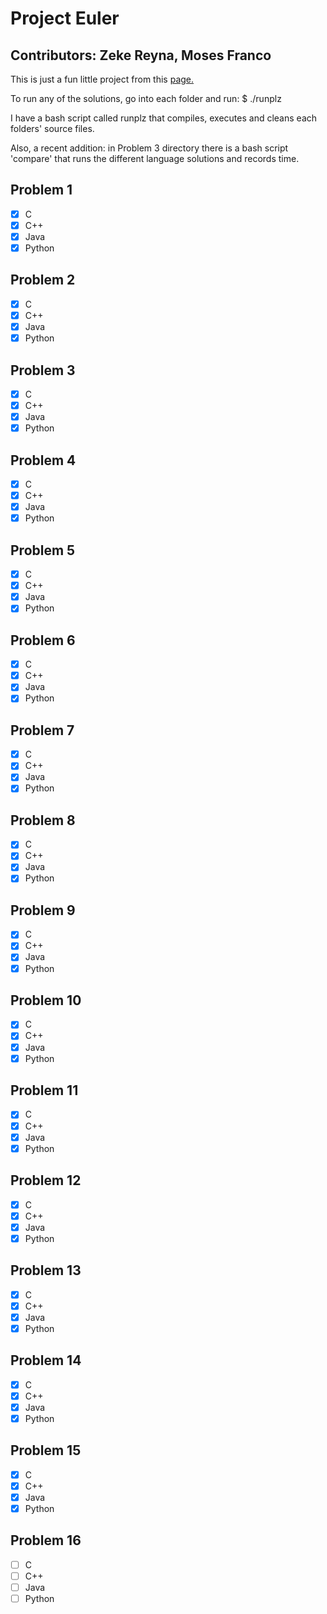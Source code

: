 # Project Euler

## Contributors: Zeke Reyna, Moses Franco

This is just a fun little project from this [page.](https://projecteuler.net)

To run any of the solutions, go into each folder and run:
$ ./runplz

I have a bash script called runplz that compiles, executes and cleans
each folders' source files.

Also, a recent addition: in Problem 3 directory there is a bash script
'compare' that runs the different language solutions and records time.

Problem 1
---------
- [x] C
- [x] C++
- [x] Java
- [x] Python

Problem 2
---------
- [x] C
- [x] C++
- [x] Java
- [x] Python

Problem 3
---------
- [x] C
- [x] C++
- [x] Java
- [x] Python

Problem 4
---------
- [x] C
- [x] C++
- [x] Java
- [x] Python

Problem 5
---------
- [x] C
- [x] C++
- [x] Java
- [x] Python

Problem 6
---------
- [x] C
- [x] C++
- [x] Java
- [x] Python

Problem 7
---------
- [x] C
- [x] C++
- [x] Java
- [x] Python

Problem 8
---------
- [x] C
- [x] C++
- [x] Java
- [x] Python

Problem 9
---------
- [x] C
- [x] C++
- [x] Java
- [x] Python

Problem 10
---------
- [x] C
- [x] C++
- [x] Java
- [x] Python

Problem 11
---------
- [x] C
- [x] C++
- [x] Java
- [x] Python

Problem 12
---------
- [x] C
- [x] C++
- [x] Java
- [x] Python

Problem 13
---------
- [x] C
- [x] C++
- [x] Java
- [x] Python

Problem 14
---------
- [x] C
- [x] C++
- [x] Java
- [x] Python

Problem 15
---------
- [x] C
- [x] C++
- [x] Java
- [x] Python

Problem 16
---------
- [ ] C
- [ ] C++
- [ ] Java
- [ ] Python
